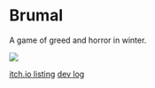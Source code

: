 # Brumal

A game of greed and horror in winter.

![]("Preview1.png")

[itch.io listing](https://jpspadaro.itch.io/brumal)
[dev log](https://jpspadaro.itch.io/brumal/devlog)
